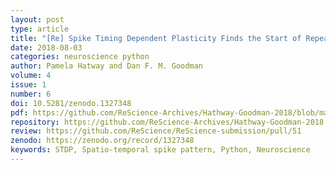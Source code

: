 ```yaml
---
layout: post
type: article
title: "[Re] Spike Timing Dependent Plasticity Finds the Start of Repeating Patterns in Continuous Spike Trains"
date: 2018-08-03
categories: neuroscience python
author: Pamela Hatway and Dan F. M. Goodman
volume: 4
issue: 1
number: 6
doi: 10.5281/zenodo.1327348
pdf: https://github.com/ReScience-Archives/Hathway-Goodman-2018/blob/master/article/Hathway-Goodman-2018.pdf
repository: https://github.com/ReScience-Archives/Hathway-Goodman-2018
review: https://github.com/ReScience/ReScience-submission/pull/51
zenodo: https://zenodo.org/record/1327348
keywords: STDP, Spatio-temporal spike pattern, Python, Neuroscience
---
```

